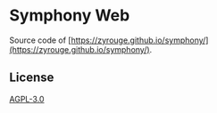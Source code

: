 # Symphony Web

Source code of [https://zyrouge.github.io/symphony/](https://zyrouge.github.io/symphony/).

## License

[AGPL-3.0](./LICENSE)
